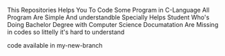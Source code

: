 This Repositories Helps You To Code Some Program in C-Language All Program Are Simple And understandble Specially Helps Student Who's Doing Bachelor Degree with Computer Science Documatation Are Missing in codes so littelly it's hard to understand 

code available in my-new-branch 